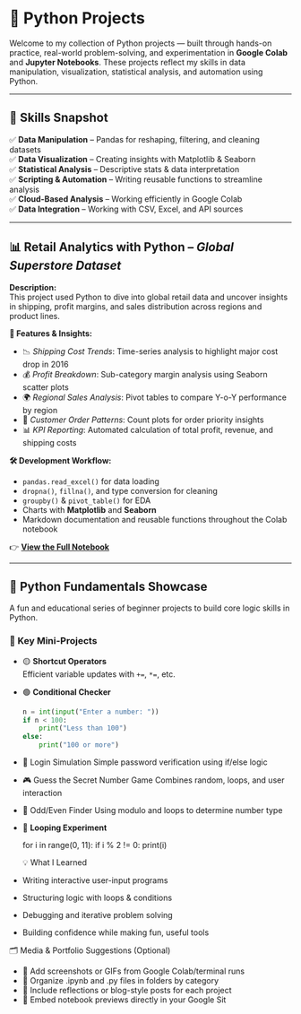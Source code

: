 # 🐍 Python Projects 

Welcome to my collection of Python projects — built through hands-on practice, real-world problem-solving, and experimentation in **Google Colab** and **Jupyter Notebooks**. These projects reflect my skills in data manipulation, visualization, statistical analysis, and automation using Python.

---

## 📌 Skills Snapshot

✅ **Data Manipulation** – Pandas for reshaping, filtering, and cleaning datasets  
✅ **Data Visualization** – Creating insights with Matplotlib & Seaborn  
✅ **Statistical Analysis** – Descriptive stats & data interpretation  
✅ **Scripting & Automation** – Writing reusable functions to streamline analysis  
✅ **Cloud-Based Analysis** – Working efficiently in Google Colab  
✅ **Data Integration** – Working with CSV, Excel, and API sources

---

## 📊 Retail Analytics with Python – *Global Superstore Dataset*

**Description:**  
This project used Python to dive into global retail data and uncover insights in shipping, profit margins, and sales distribution across regions and product lines.

**📌 Features & Insights:**  
- 📉 *Shipping Cost Trends*: Time-series analysis to highlight major cost drop in 2016  
- 💰 *Profit Breakdown*: Sub-category margin analysis using Seaborn scatter plots  
- 🌍 *Regional Sales Analysis*: Pivot tables to compare Y-o-Y performance by region  
- 🧾 *Customer Order Patterns*: Count plots for order priority insights  
- 📊 *KPI Reporting*: Automated calculation of total profit, revenue, and shipping costs

**🛠 Development Workflow:**  
- `pandas.read_excel()` for data loading  
- `dropna()`, `fillna()`, and type conversion for cleaning  
- `groupby()` & `pivot_table()` for EDA  
- Charts with **Matplotlib** and **Seaborn**  
- Markdown documentation and reusable functions throughout the Colab notebook

👉 [**View the Full Notebook**](https://github.com/SHABIR-TECH/Coding-Projects-by-Python/blob/main/Copy%20of%20PandasDataFrames_01%20Your%20SHABIR.ipynb)

---

## 🚀 Python Fundamentals Showcase

A fun and educational series of beginner projects to build core logic skills in Python.

### 🔧 Key Mini-Projects

- 🟡 **Shortcut Operators**  
  Efficient variable updates with `+=`, `*=`, etc.

- 🟢 **Conditional Checker**  
  ```python
  n = int(input("Enter a number: "))
  if n < 100:
      print("Less than 100")
  else:
      print("100 or more")


- 🔐 Login Simulation
Simple password verification using if/else logic
- 🎮 Guess the Secret Number Game
Combines random, loops, and user interaction
- 🧮 Odd/Even Finder
Using modulo and loops to determine number type

- 🔁 **Looping Experiment**

  for i in range(0, 11):
  if i % 2 != 0:
  print(i)


  💡 What I Learned
- Writing interactive user-input programs
- Structuring logic with loops & conditions
- Debugging and iterative problem solving
- Building confidence while making fun, useful tools

🗂️ Media & Portfolio Suggestions (Optional)
- 📸 Add screenshots or GIFs from Google Colab/terminal runs
- 📂 Organize .ipynb and .py files in folders by category
- 📝 Include reflections or blog-style posts for each project
- 🔗 Embed notebook previews directly in your Google Sit
